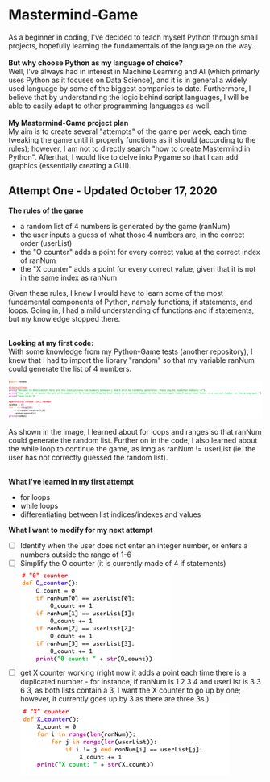 # Mastermind-Game
As a beginner in coding, I've decided to teach myself Python through small projects, hopefully learning the fundamentals of the language on the way.<br/><br/>
**But why choose Python as my language of choice?** <br/>
Well, I've always had in interest in Machine Learning and AI (which primarly uses Python as it focuses on Data Science), and it is in general a widely used language by some of the biggest companies to date. Furthermore, I believe that by understanding the logic behind script languages, I will be able to easily adapt to other programming languages as well.<br/><br/>
**My Mastermind-Game project plan**<br/>
My aim is to create several "attempts" of the game per week, each time tweaking the game until it properly functions as it should (according to the rules); however, I am not to directly search "how to create Mastermind in Python". Afterthat, I would like to delve into Pygame so that I can add graphics (essentially creating a GUI). 

## Attempt One - Updated October 17, 2020
**The rules of the game**<br/>
* a random list of 4 numbers is generated by the game (ranNum)
* the user inputs a guess of what those 4 numbers are, in the correct order (userList)
* the "O counter" adds a point for every correct value at the correct index of ranNum
* the "X counter" adds a point for every correct value, given that it is not in the same index as ranNum <br/>

Given these rules, I knew I would have to learn some of the most fundamental components of Python, namely functions, if statements, and loops. Going in, I had a mild understanding of functions and if statements, but my knowledge stopped there. <br/><br/>

**Looking at my first code:**<br/>
With some knowledge from my Python-Game tests (another repository), I knew that I had to import the library "random" so that my variable ranNum could generate the list of 4 numbers. 

![Generating ranNum](https://github.com/j3nny-zhang/Mastermind-Game/blob/main/images/generating_ranNum.png)

As shown in the image, I learned about for loops and ranges so that ranNum could generate the random list. Further on in the code, I also learned about the while loop to continue the game, as long as ranNum != userList (ie. the user has not correctly guessed the random list). <br/><br/>

**What I've learned in my first attempt**
* for loops
* while loops
* differentiating between list indices/indexes and values

**What I want to modify for my next attempt** <br/>
- [ ] Identify when the user does not enter an integer number, or enters a numbers outside the range of 1-6
- [ ] Simplify the O counter (it is currently made of 4 if statements)<br/>
![O_counter](https://github.com/j3nny-zhang/Mastermind-Game/blob/main/images/O_counter.png)
- [ ] get X counter working (right now it adds a point each time there is a duplicated number - for instance, if ranNum is 1 2 3 4 and userList is 3 3 6 3, as both lists contain a 3, I want the X counter to go up by one; however, it currently goes up by 3 as there are three 3s.)<br/>
![X_counter](https://github.com/j3nny-zhang/Mastermind-Game/blob/main/images/X_counter.png)
